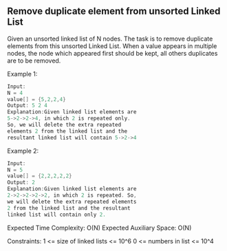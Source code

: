 ## Remove duplicate element from unsorted Linked List

Given an unsorted linked list of N nodes. The task is to remove duplicate elements from this unsorted Linked List. When a value appears in multiple nodes, the node which appeared first should be kept, all others duplicates are to be removed.

Example 1:
```C
Input:
N = 4
value[] = {5,2,2,4}
Output: 5 2 4
Explanation:Given linked list elements are
5->2->2->4, in which 2 is repeated only.
So, we will delete the extra repeated
elements 2 from the linked list and the
resultant linked list will contain 5->2->4
```

Example 2:
```C
Input:
N = 5
value[] = {2,2,2,2,2}
Output: 2
Explanation:Given linked list elements are
2->2->2->2->2, in which 2 is repeated. So,
we will delete the extra repeated elements
2 from the linked list and the resultant
linked list will contain only 2.
```
Expected Time Complexity: O(N)
Expected Auxiliary Space: O(N)

Constraints:
1 <= size of linked lists <= 10^6
0 <= numbers in list <= 10^4
